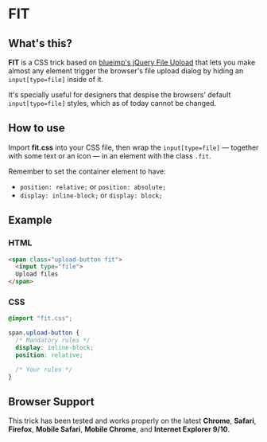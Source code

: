 # FIT

## What's this?

**FIT** is a CSS trick based on [blueimp's jQuery File Upload](https://github.com/blueimp/jQuery-File-Upload) that lets you make almost any element trigger the browser's file upload dialog by hiding an `input[type=file]` inside of it.

It's specially useful for designers that despise the browsers' default `input[type=file]` styles, which as of today cannot be changed.

## How to use

Import **fit.css** into your CSS file, then wrap the `input[type=file]` — together with some text or an icon — in an element with the class `.fit`.

Remember to set the container element to have:

- `position: relative;` or `position: absolute;`
- `display: inline-block;` or `display: block;`

## Example

### HTML

``` html
<span class="upload-button fit">
  <input type="file">
  Upload files
</span>
```

### CSS

``` css
@import "fit.css";

span.upload-button {
  /* Mandatory rules */
  display: inline-block;
  position: relative;

  /* Your rules */
}
```

## Browser Support

This trick has been tested and works properly on the latest **Chrome**, **Safari**, **Firefox**, **Mobile Safari**, **Mobile Chrome**, and **Internet Explorer 9/10**.
